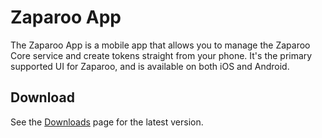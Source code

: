 # Zaparoo App

The Zaparoo App is a mobile app that allows you to manage the Zaparoo Core service and create tokens straight from your phone. It's the primary supported UI for Zaparoo, and is available on both iOS and Android.

## Download

See the [Downloads](/downloads/) page for the latest version.
